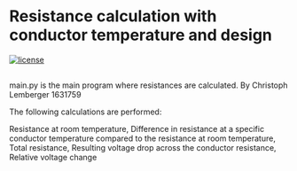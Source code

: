 # Resistance calculation with conductor temperature and design
[![license](https://img.shields.io/badge/license-Apache%202.0-black)](https://github.com/christofelician/coolio/blob/main/LICENSE)
##
main.py is the main program where resistances are calculated. By Christoph Lemberger 1631759

The following calculations are performed:

Resistance at room temperature, Difference in resistance at a specific conductor temperature compared to the resistance at room temperature, Total resistance, Resulting voltage drop across the conductor resistance, Relative voltage change
